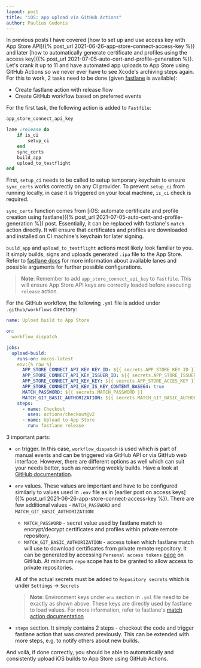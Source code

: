 ```yaml
---
layout: post
title: "iOS: app upload via GitHub Actions"
author: Paulius Gudonis
---
```


In previous posts I have covered [how to set up and use access key with App Store API]({% post_url 2021-06-26-app-store-connect-access-key %}) and later [how to automatically generate certificate and profiles using the access key]({% post_url 2021-07-05-auto-cert-and-profile-generation %}). Let's crank it up to 11 and have automated app uploads to App Store using GitHub Actions so we never ever have to see Xcode's archiving steps again. For this to work, 2 tasks need to be done (given [fastlane](https://fastlane.tools) is available):
* Create fastlane action with release flow
* Create GitHub workflow based on preferred events

For the first task, the following action is added to `Fastfile`:

```ruby
app_store_connect_api_key

lane :release do
	if is_ci
		setup_ci
	end
	sync_certs
	build_app
	upload_to_testflight
end
```

First, `setup_ci` needs to be called to setup temporary keychain to ensure `sync_certs` works correctly on any CI provider. To prevent `setup_ci` from running locally, in case it is triggered on your local machine, `is_ci` check is required.

`sync_certs` function comes from [iOS: automate certificate and profile creation using fastlane]({% post_url 2021-07-05-auto-cert-and-profile-generation %}) post. Essentially, it can be replaced with fastlane's `match` action directly. It will ensure that certificates and profiles are downloaded and installed on CI machine's keychain for later signing.

`build_app` and `upload_to_testflight` actions most likely look familiar to you. It simply builds, signs and uploads generated `.ipa` file to the App Store. Refer to [fastlane docs](https://docs.fastlane.tools) for more information about available lanes and possible arguments for further possible configurations.

> **Note**: Remember to add `app_store_connect_api_key` to `Fastfile`. This will ensure App Store API keys are correctly loaded before executing `release` action.

For the GitHub workflow, the following `.yml` file is added under `.github/workflows` directory:

```yml
name: Upload build to App Store

on:
  workflow_dispatch

jobs:
  upload-build:
    runs-on: macos-latest
    env:{% raw %}
      APP_STORE_CONNECT_API_KEY_KEY_ID: ${{ secrets.APP_STORE_KEY_ID }}
      APP_STORE_CONNECT_API_KEY_ISSUER_ID: ${{ secrets.APP_STORE_ISSUER_ID }}
      APP_STORE_CONNECT_API_KEY_KEY: ${{ secrets.APP_STORE_ACCES_KEY }}
      APP_STORE_CONNECT_API_KEY_IS_KEY_CONTENT_BASE64: true
      MATCH_PASSWORD: ${{ secrets.MATCH_PASSWORD }}
      MATCH_GIT_BASIC_AUTHORIZATION: ${{ secrets.MATCH_GIT_BASIC_AUTHORIZATION }} {% endraw %}
    steps:
      - name: Checkout
        uses: actions/checkout@v2
      - name: Upload to App Store
        run: fastlane release
```

3 important parts:
* `on` trigger. In this case, `workflow_dispatch` is used which is part of manual events and can be triggered via GitHub API or via GitHub web interface. However, there are different options as well which can suit your needs better, such as recurring weekly builds. Have a look at [GitHub documentation](https://docs.github.com/en/actions/reference/events-that-trigger-workflows).
* `env` values. These values are important and have to be configured similarly to values used in `.env` file as in [earlier post on access keys]({% post_url 2021-06-26-app-store-connect-access-key %}). There are few additional values - `MATCH_PASSWORD` and `MATCH_GIT_BASIC_AUTHORIZATION`:
  * `MATCH_PASSWORD` - secret value used by fastlane match to encrypt/decrypt certificates and profiles within private remote repository.
  * `MATCH_GIT_BASIC_AUTHORIZATION` - access token which fastlane match will use to download certificates from private remote repository. It can be generated by accessing `Personal access tokens` [page](https://github.com/settings/tokens) on GitHub. At minimum `repo` scope has to be granted to allow access to private repositories.

  All of the actual secrets must be added to `Repository secrets` which is under `Settings` -> `Secrets`
  > **Note**: Environment keys under `env` section in `.yml` file need to be exactly as shown above. These keys are directly used by fastlane to load values. For more information, refer to fastlane's [match action documentation](https://docs.fastlane.tools/actions/match/)
* `steps` section. It simply contains 2 steps - checkout the code and trigger fastlane action that was created previously. This can be extended with more steps, e.g. to notify others about new builds.

And voilà, if done correctly, you should be able to automatically and consistently upload iOS builds to App Store using GitHub Actions.